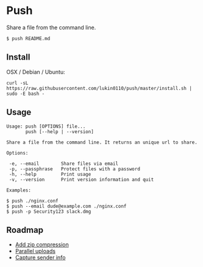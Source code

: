 # Push

Share a file from the command line.

```
$ push README.md
```

## Install

OSX / Debian / Ubuntu:
```
curl -sL https://raw.githubusercontent.com/lukin0110/push/master/install.sh | sudo -E bash -
```

## Usage

```
Usage: push [OPTIONS] file...
       push [--help | --version]

Share a file from the command line. It returns an unique url to share.

Options:

 -e, --email        Share files via email
 -p, --passphrase   Protect files with a password
 -h, --help         Print usage
 -v, --version      Print version information and quit

Examples:

$ push ./nginx.conf
$ push --email dude@example.com ./nginx.conf
$ push -p Security123 slack.dmg
```

## Roadmap

* [Add zip compression](https://github.com/lukin0110/push/issues/3)
* [Parallel uploads](https://github.com/lukin0110/push/issues/4)
* [Capture sender info](https://github.com/lukin0110/push/issues/5)
